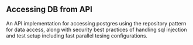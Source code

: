 ## Accessing DB from API

An API implementation for accessing postgres using the repository pattern for data access, along with security best practices of handling sql injection and test setup including fast parallel tesing configurations.
